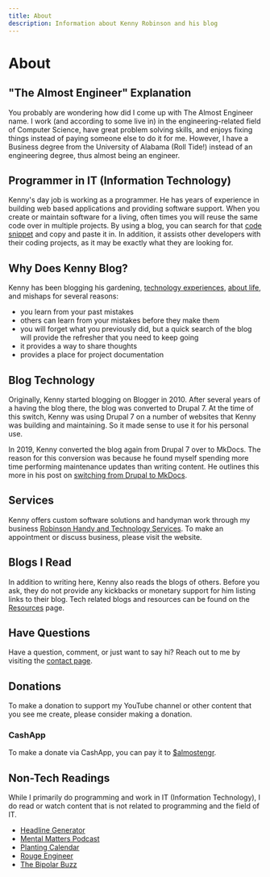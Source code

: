 ```yaml
---
title: About
description: Information about Kenny Robinson and his blog
---
```


# About

## "The Almost Engineer" Explanation

You probably are wondering how did I come up with
The Almost Engineer name. I work (and according to some live in) in the engineering-related field
of Computer Science, have great problem solving skills, and enjoys fixing things instead of paying
someone else to do it for me. However, I have a Business degree from the University of Alabama
(Roll Tide!) instead of an engineering degree, thus almost being an engineer.

## Programmer in IT (Information Technology)

Kenny's day job is working as a programmer. He has years of experience in building web based
applications and providing software support. When you create or maintain software for a living,
often times you will reuse the same code over in multiple projects. By using a blog, you can search for
that [code snippet](/technology/2020.08.25-select-list-of-times)
and copy and paste it in. In addition, it assists other developers with their coding
projects, as it may be exactly what they are looking for.

## Why Does Kenny Blog?

Kenny has been blogging his gardening, [technology experiences](/technology), 
[about life](/lifestyle), and mishaps for several reasons:

* you learn from your past mistakes
* others can learn from your mistakes before they make them
* you will forget what you previously did, but a quick search of the blog will provide the refresher that you need to keep going
* it provides a way to share thoughts
* provides a place for project documentation

## Blog Technology

Originally, Kenny started blogging on Blogger in 2010.
After several years of a having the blog there, the blog was converted to
Drupal 7. At the time of this switch, Kenny was using Drupal 7 on a number
of websites that Kenny was building and maintaining. So it made sense to use
it for his personal use.

In 2019, Kenny converted the blog again from Drupal 7 over to MkDocs. The reason
for this conversion was because he found myself spending more time performing
maintenance updates than writing content. He outlines this more in his post on
[switching from Drupal to MkDocs](/technology/2019.12.21-switched-blog-from-drupal-to-mkdocs).

## Services

Kenny offers custom software solutions and handyman work through my business
<a href="https://rhtservices.net" target="_blank">Robinson Handy and Technology Services</a>. To
make an appointment or discuss business, please visit the website.

## Blogs I Read

In addition to writing here, Kenny also reads the blogs of others.
Before you ask, they do not provide any kickbacks or monetary support for him listing links to their blog.
Tech related blogs and resources can be found on the [Resources](/resources) page.

## Have Questions

Have a question, comment, or just want to say hi? Reach out to me by visiting the 
[contact page](/contact).

## Donations

To make a donation to support my YouTube channel or other content that you see me create,
please consider making a donation.

### CashApp

To make a donate via CashApp, you can pay it to
<a href="https://cash.app/$almostengr" target="_blank">$almostengr</a>.

## Non-Tech Readings

While I primarily do programming and work in IT (Information Technology), I do read or watch 
content that is not related to programming and the field of IT. 

* <a href="https://sumo.com/kickass-headline-generator/" target="_blank">Headline Generator</a>
* <a href="http://www.mentalmatterspod.com/" target="_blank">Mental Matters Podcast</a>
* <a href="https://www.almanac.com/gardening/planting-calendar/AL/Montgomery" target="_blank">Planting Calendar</a>
* <a href="https://rogueengineer.com/" target="_blank">Rouge Engineer</a>
* <a href="https://thebipolarbuzz.com" target="_blank">The Bipolar Buzz</a>
